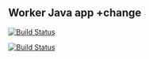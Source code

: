 ## Worker Java app +change

[![Build Status](http://35.228.204.147:8080/buildStatus/icon?job=instavote%2Fworker-build&subject=Build)](http://35.228.204.147:8080/job/instavote/job/worker-build/)

[![Build Status](http://35.228.204.147:8080/buildStatus/icon?job=instavote%2Fworker-test&subject=UnitTest)](http://35.228.204.147:8080/job/instavote/job/worker-test/)
